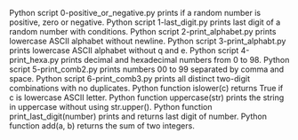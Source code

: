 Python script 0-positive_or_negative.py prints if a random number is positive, zero or negative.
Python script 1-last_digit.py prints last digit of a random number with conditions.
Python script 2-print_alphabet.py prints lowercase ASCII alphabet without newline.
Python script 3-print_alphabt.py prints lowercase ASCII alphabet without q and e.
Python script 4-print_hexa.py prints decimal and hexadecimal numbers from 0 to 98.
Python script 5-print_comb2.py prints numbers 00 to 99 separated by comma and space.
Python script 6-print_comb3.py prints all distinct two-digit combinations with no duplicates.
Python function islower(c) returns True if c is lowercase ASCII letter.
Python function uppercase(str) prints the string in uppercase without using str.upper().
Python function print_last_digit(number) prints and returns last digit of number.
Python function add(a, b) returns the sum of two integers.
